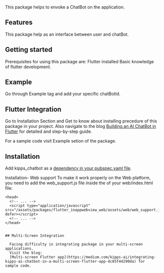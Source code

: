 <!--
This README describes the package. If you publish this package to pub.dev,
this README's contents appear on the landing page for your package.

For information about how to write a good package README, see the guide for
[writing package pages](https://dart.dev/guides/libraries/writing-package-pages).

For general information about developing packages, see the Dart guide for
[creating packages](https://dart.dev/guides/libraries/create-library-packages)
and the Flutter guide for
[developing packages and plugins](https://flutter.dev/developing-packages).
-->

<!-- ![KIPPs AI](https://drive.google.com/file/d/1pj7GuojOpp6gICvO9irJuiPV4lYDZ1KG/view?usp=sharing) -->

This package helps to envoke a ChatBot on the application.

## Features

This package help as an interface between user and chatBot.

## Getting started

Prerequisites for using this package are: 
Flutter installed
Basic knowledge of flutter development.

## Example
Go through Example tag and add your specific chatBotId.

## Flutter Integration

Go to Installation Section and Get to know about installing precedure of this package in your project.
Also navigate to the blog [Building an AI ChatBot in Flutter](https://medium.com/kipps-ai/building-a-kipps-ai-chatbot-in-flutter-4bb3a71f200e) for detailed and step-by-step guide.

For a sample code visit Example setion of the package.


## Installation
 Add kipps_chatbot as a [dependency in your pubspec.yaml file](https://docs.flutter.dev/packages-and-plugins/using-packages).

 Installation- Web support
  To make it work properly on the Web platform, you need to add the web_support.js file inside the <head> of your web/index.html file:
 
  ```
  <head>
    <!-- ... -->
    <script type="application/javascript" src="/assets/packages/flutter_inappwebview_web/assets/web/web_support.js" defer></script>
    <!-- ... -->
  </head>


  ## Multi-Screen Integration

    Facing difficulty in integrating package in your multi-screen applications. 
    Visit the blog: 
    [Multi-screen Flutter app](https://medium.com/kipps-ai/integrating-kipps-ai-chatbot-in-a-multi-screen-flutter-app-4c85f44290da) for sample code.

 









